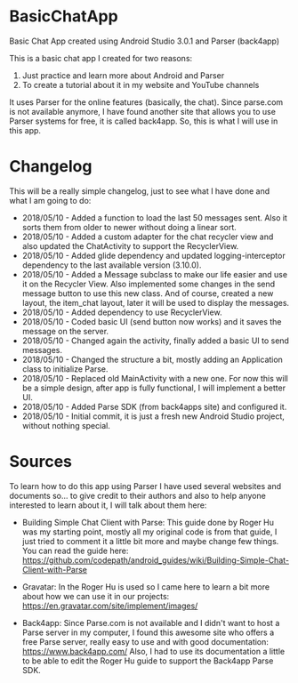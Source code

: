 # BasicChatApp
Basic Chat App created using Android Studio 3.0.1 and Parser (back4app)

This is a basic chat app I created for two reasons:
1. Just practice and learn more about Android and Parser
2. To create a tutorial about it in my website and YouTube channels

It uses Parser for the online features (basically, the chat). Since parse.com is not available anymore, I have found another site that allows you to use Parser systems for free, it is called back4app. So, this is what I will use in this app.

# Changelog
This will be a really simple changelog, just to see what I have done and what I am going to do:

* 2018/05/10 - Added a function to load the last 50 messages sent. Also it sorts them from older to newer without doing a linear sort.
* 2018/05/10 - Added a custom adapter for the chat recycler view and also updated the ChatActivity to support the RecyclerView.
* 2018/05/10 - Added glide dependency and updated logging-interceptor dependency to the last available version (3.10.0).
* 2018/05/10 - Added a Message subclass to make our life easier and use it on the Recycler View. Also implemented some changes in the send message button to use this new class. And of course, created a new layout, the item_chat layout, later it will be used to display the messages.
* 2018/05/10 - Added dependency to use RecyclerView.
* 2018/05/10 - Coded basic UI (send button now works) and it saves the message on the server.
* 2018/05/10 - Changed again the activity, finally added a basic UI to send messages.
* 2018/05/10 - Changed the structure a bit, mostly adding an Application class to initialize Parse.
* 2018/05/10 - Replaced old MainActivity with a new one. For now this will be a simple design, after app is fully functional, I will implement a better UI.
* 2018/05/10 - Added Parse SDK (from back4apps site) and configured it.
* 2018/05/10 - Initial commit, it is just a fresh new Android Studio project, without nothing special.

# Sources
To learn how to do this app using Parser I have used several websites and documents so... to give credit to their authors and also to help anyone interested to learn about it, I will talk about them here:

* Building Simple Chat Client with Parse: This guide done by Roger Hu was my starting point, mostly all my original code is from that guide, I just tried to comment it a little bit more and maybe change few things. You can read the guide here: https://github.com/codepath/android_guides/wiki/Building-Simple-Chat-Client-with-Parse

* Gravatar: In the Roger Hu is used so I came here to learn a bit more about how we can use it in our projects: https://en.gravatar.com/site/implement/images/

* Back4app: Since Parse.com is not available and I didn't want to host a Parse server in my computer, I found this awesome site who offers a free Parse server, really easy to use and with good documentation: https://www.back4app.com/ Also, I had to use its documentation a little to be able to edit the Roger Hu guide to support the Back4app Parse SDK.
